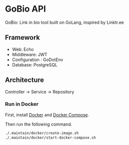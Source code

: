 # GoBio API

GoBio: Link in bio tool built on GoLang, inspired by Linktr.ee

## Framework
- Web: Echo
- Middleware: JWT
- Configuration : GoDotEnv
- Database: PostgreSQL

## Architecture
Controller -> Service -> Repository

### Run in Docker

First, install [Docker](https://docs.docker.com/get-docker/) and
[Docker Compose](https://docs.docker.com/compose/install/).

Then run the following command.
```bash
./.maintain/docker/create-image.sh
./.maintain/docker/start-docker-compose.sh
```
